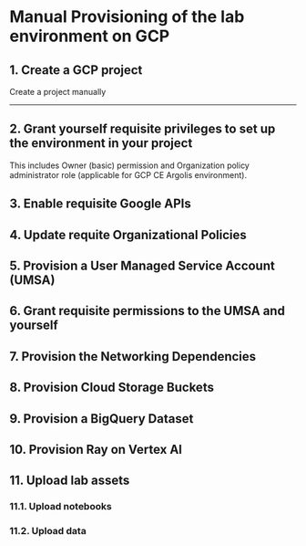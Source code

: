 # Manual Provisioning of the lab environment on GCP


## 1. Create a GCP project

Create a project manually

<hr>

## 2. Grant yourself requisite privileges to set up the environment in your project

This includes Owner (basic) permission and Organization policy administrator role (applicable for GCP CE Argolis environment).

## 3. Enable requisite Google APIs

## 4. Update requite Organizational Policies

## 5. Provision a User Managed Service Account (UMSA)


## 6. Grant requisite permissions to the UMSA and yourself


## 7. Provision the Networking Dependencies


## 8. Provision Cloud Storage Buckets

## 9. Provision a BigQuery Dataset

## 10. Provision Ray on Vertex AI 

## 11. Upload lab assets

### 11.1. Upload notebooks

### 11.2. Upload data




